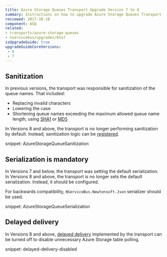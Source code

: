 ```yaml
---
title: Azure Storage Queues Transport Upgrade Version 7 to 8
summary: Instructions on how to upgrade Azure Storage Queues Transport Version 7 to 8.
reviewed: 2017-10-18
component: ASQ
related:
- transports/azure-storage-queues
- nservicebus/upgrades/6to7
isUpgradeGuide: true
upgradeGuideCoreVersions:
 - 6
 - 7
---
```



## Sanitization

In previous versions, the transport was responsible for sanitization of the queue names. That included:

 * Replacing invalid characters
 * Lowering the case
 * Shortening queue names exceeding the maximum allowed queue name length, using [SHA1](https://msdn.microsoft.com/en-us/library/system.security.cryptography.sha1.aspx) or [MD5](https://msdn.microsoft.com/en-us/library/system.security.cryptography.md5.aspx)

In Versions 8 and above, the transport is no longer performing sanitization by default. Instead, sanitization logic can be [registered](/transports/azure-storage-queues/sanitization.md).

snippet: AzureStorageQueueSanitization


## Serialization is mandatory

In Versions 7 and below, the transport was setting the default serialization. In Versions 8 and above, the transport is no longer sets the default serialization. Instead, it should be configured. 

For backwards compatibility, `NServiceBus.Newtonsoft.Json` serializer should be used.

snippet: AzureStorageQueueSerialization


## Delayed delivery

In Versions 8 and above, [delayed delivery](/transports/azure-storage-queues/delayed-delivery.md) implemented by the transport can be turned off to disable unnecessary Azure Storage table polling.

snippet: delayed-delivery-disabled